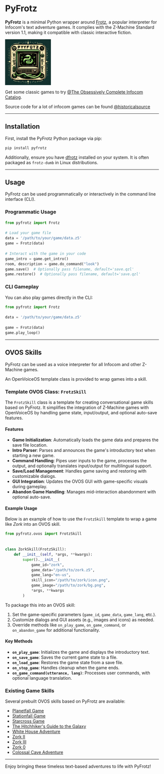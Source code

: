 # PyFrotz

**PyFrotz** is a minimal Python wrapper around [Frotz](https://gitlab.com/DavidGriffith/frotz), a popular interpreter for Infocom's text adventure games. It complies with the Z-Machine Standard version 1.1, making it compatible with classic interactive fiction.

 <img src='./pyfrotz/gui/all/pyfrotz.png' card_color='#00ff00' width='150' height='150' style='vertical-align:bottom'/> 

Get some classic games to try [@The Obsessively Complete Infocom Catalog](https://eblong.com/infocom/). 

Source code for a lot of infocom games can be found [@historicalsource](https://github.com/historicalsource)

---

## Installation

First, install the PyFrotz Python package via pip:

```bash
pip install pyfrotz
```

Additionally, ensure you have [dfrotz](https://gitlab.com/DavidGriffith/frotz.git) installed on your system. It is often packaged as `frotz-dumb` in Linux distributions.

---

## Usage

PyFrotz can be used programmatically or interactively in the command line interface (CLI).

### Programmatic Usage

```python
from pyfrotz import Frotz

# Load your game file
data = '/path/to/your/game/data.z5'
game = Frotz(data)

# Interact with the game in your code
game_intro = game.get_intro()
room, description = game.do_command("look")
game.save()  # Optionally pass filename, default='save.qzl'
game.restore()  # Optionally pass filename, default='save.qzl'
```

### CLI Gameplay

You can also play games directly in the CLI:

```python
from pyfrotz import Frotz

data = '/path/to/your/game/data.z5'

game = Frotz(data)
game.play_loop()
```

---

## OVOS Skills

PyFrotz can be used as a voice interpreter for all Infocom and other Z-Machine games.

An OpenVoiceOS template class is provided to wrap games into a skill.

### Template OVOS Class: `FrotzSkill`

The `FrotzSkill` class is a template for creating conversational game skills based on PyFrotz. It simplifies the integration of Z-Machine games with OpenVoiceOS by handling game state, input/output, and optional auto-save features.

#### Features

- **Game Initialization**: Automatically loads the game data and prepares the save file location.
- **Intro Parser**: Parses and announces the game's introductory text when starting a new game.
- **Command Handling**: Pipes user inputs to the game, processes the output, and optionally translates input/output for multilingual support.
- **Save/Load Management**: Handles game saving and restoring with customizable dialogs.
- **GUI Integration**: Updates the OVOS GUI with game-specific visuals during gameplay.
- **Abandon Game Handling**: Manages mid-interaction abandonment with optional auto-save.

#### Example Usage

Below is an example of how to use the `FrotzSkill` template to wrap a game like *Zork* into an OVOS skill.

```python
from pyfrotz.ovos import FrotzSkill


class ZorkSkill(FrotzSkill):
    def __init__(self, *args, **kwargs):
        super().__init__(
            game_id="zork",
            game_data="/path/to/zork.z5",
            game_lang="en-us",
            skill_icon="/path/to/zork/icon.png",
            game_image="/path/to/zork/bg.png",
            *args, **kwargs
        )
```

To package this into an OVOS skill:
1. Set the game-specific parameters (`game_id`, `game_data`, `game_lang`, etc.).
2. Customize dialogs and GUI assets (e.g., images and icons) as needed.
3. Override methods like `on_play_game`, `on_game_command`, or `on_abandon_game` for additional functionality.

#### Key Methods

- **`on_play_game`**: Initializes the game and displays the introductory text.
- **`on_save_game`**: Saves the current game state to a file.
- **`on_load_game`**: Restores the game state from a save file.
- **`on_stop_game`**: Handles cleanup when the game ends.
- **`on_game_command(utterance, lang)`**: Processes user commands, with optional language translation.

### Existing Game Skills

Several prebuilt OVOS skills based on PyFrotz are available:

- [Planetfall Game](https://github.com/JarbasSkills/ovos-skill-planet-fall-game)
- [Stationfall Game](https://github.com/JarbasSkills/ovos-skill-station-fall-game)
- [Starcross Game](https://github.com/JarbasSkills/ovos-skill-starcross-game)
- [The Hitchhiker's Guide to the Galaxy](https://github.com/JarbasSkills/ovos-skill-hhgg-game)
- [White House Adventure](https://github.com/OVOSHatchery/ovos-skill-white-house-adventure)
- [Zork II](https://github.com/JarbasSkills/ovos-skill-zork2-game)
- [Zork III](https://github.com/JarbasSkills/ovos-skill-zork3-game)
- [Zork 0](https://github.com/JarbasSkills/ovos-skill-zork0-game)
- [Colossal Cave Adventure](https://github.com/OVOSHatchery/ovos-skill-cave-adventure-game)

---

Enjoy bringing these timeless text-based adventures to life with PyFrotz!

